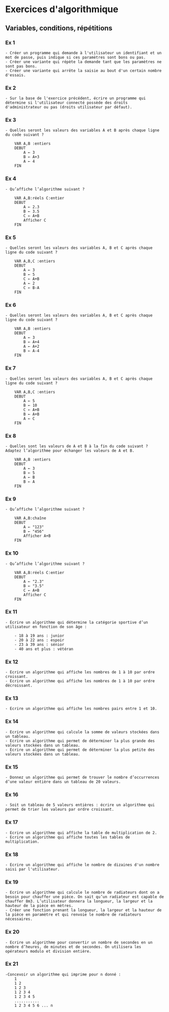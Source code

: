 # Exercices d'algorithmique

## Variables, conditions, répétitions

### Ex 1

    - Créer un programme qui demande à l'utilisateur un identifiant et un mot de passe, puis indique si ces paramètres sont bons ou pas.
    - Créer une variante qui répète la demande tant que les paramètres ne sont pas bons.
    - Créer une variante qui arrête la saisie au bout d'un certain nombre d'essais.

### Ex 2

    - Sur la base de l'exercice précédent, écrire un programme qui détermine si l'utilisateur connecté possède des droits d'administrateur ou pas (droits utilisateur par défaut).

### Ex 3

    - Quelles seront les valeurs des variables A et B après chaque ligne du code suivant ? 

        VAR A,B :entiers 
        DEBUT 
            A ← 3 
            B ← A+3 
            A ← 4 
        FIN

### Ex 4

    - Qu’affiche l’algorithme suivant ? 
    
        VAR A,B:réels C:entier
        DEBUT 
            A ← 2.3
            B ← 3.5 
            C ← A+B 
            Afficher C 
        FIN
    
### Ex 5

    - Quelles seront les valeurs des variables A, B et C après chaque ligne du code suivant ?

        VAR A,B,C :entiers 
        DEBUT 
            A ← 3 
            B ← 5 
            C ← A+B 
            A ← 2 
            C ← B-A 
        FIN

### Ex 6

    - Quelles seront les valeurs des variables A, B et C après chaque ligne du code suivant ?

        VAR A,B :entiers 
        DEBUT 
            A ← 3 
            B ← A+4 
            A ← A+2 
            B ← A-4 
        FIN

### Ex 7

    - Quelles seront les valeurs des variables A, B et C après chaque ligne du code suivant ?

        VAR A,B,C :entiers 
        DEBUT 
            A ← 5 
            B ← 10 
            C ← A+B 
            B ← A+B 
            A ← C 
        FIN

### Ex 8

    - Quelles sont les valeurs de A et B à la fin du code suivant ? Adaptez l’algorithme pour échanger les valeurs de A et B.

        VAR A,B :entiers 
        DEBUT 
            A ← 3 
            B ← 5 
            A ← B 
            B ← A 
        FIN

### Ex 9

    - Qu’affiche l’algorithme suivant ?

        VAR A,B:chaîne 
        DEBUT 
            A ← "123" 
            B ← "456" 
            Afficher A+B 
        FIN

### Ex 10

    - Qu’affiche l’algorithme suivant ?

        VAR A,B:réels C:entier
        DEBUT 
            A ← "2.3" 
            B ← "3.5" 
            C ← A+B 
            Afficher C 
        FIN

### Ex 11

    - Écrire un algorithme qui détermine la catégorie sportive d’un utilisateur en fonction de son âge : 
    
        - 18 à 19 ans : junior 
        - 20 à 22 ans : espoir 
        - 23 à 39 ans : sénior 
        - 40 ans et plus : vétéran     

### Ex 12

    - Ecrire un algorithme qui affiche les nombres de 1 à 10 par ordre croissant.
    - Ecrire un algorithme qui affiche les nombres de 1 à 10 par ordre décroissant.
    
### Ex 13

    - Ecrire un algorithme qui affiche les nombres pairs entre 1 et 10.

### Ex 14

    - Ecrire un algorithme qui calcule la somme de valeurs stockées dans un tableau.
    - Ecrire un algorithme qui permet de déterminer la plus grande des valeurs stockées dans un tableau.
    - Ecrire un algorithme qui permet de déterminer la plus petite des valeurs stockées dans un tableau.

### Ex 15

    - Donnez un algorithme qui permet de trouver le nombre d’occurrences d’une valeur entière dans un tableau de 20 valeurs.

### Ex 16

    - Soit un tableau de 5 valeurs entières : écrire un algorithme qui permet de trier les valeurs par ordre croissant.

### Ex 17

    - Ecrire un algorithme qui affiche la table de multiplication de 2.
    - Ecrire un algorithme qui affiche toutes les tables de multiplication.

### Ex 18

    - Ecrire un algorithme qui affiche le nombre de dizaines d'un nombre saisi par l'utilisateur.

### Ex 19

    - Ecrire un algorithme qui calcule le nombre de radiateurs dont on a besoin pour chauffer une pièce. On sait qu’un radiateur est capable de chauffer 8m3. L’utilisateur donnera la longueur, la largeur et la hauteur de la pièce en mètres.
    - Créer une fonction prenant la longueur, la largeur et la hauteur de la pièce en paramètre et qui renvoie le nombre de radiateurs nécessaires.

### Ex 20

    - Ecrire un algorithme pour convertir un nombre de secondes en un nombre d’heures, de minutes et de secondes. On utilisera les opérateurs modulo et division entière.

### Ex 21

    -Concevoir un algorithme qui imprime pour n donné : 
        1
        1 2
        1 2 3
        1 2 3 4
        1 2 3 4 5
        ........... 
        1 2 3 4 5 6 ... n

